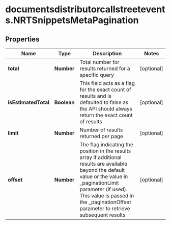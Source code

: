 # documentsdistributorcallstreetevents.NRTSnippetsMetaPagination

## Properties

Name | Type | Description | Notes
------------ | ------------- | ------------- | -------------
**total** | **Number** | Total number for results returned for a specific query | [optional] 
**isEstimatedTotal** | **Boolean** | This field acts as a flag for the exact count of results and is defaulted to false as the API should always return the exact count of results | [optional] 
**limit** | **Number** | Number of results returned per page | [optional] 
**offset** | **Number** | The flag indicating the position in the results array if additional results are available beyond the default value or the value in _paginationLimit parameter (if used). This value is passed in the _paginationOffset parameter to retrieve subsequent results | [optional] 


